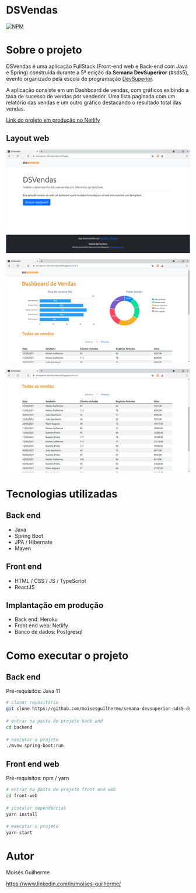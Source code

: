 # DSVendas
[![NPM](https://img.shields.io/npm/l/react)](https://github.com/moisesguilherme/semana-devsuperior-sds5-dsvendas/blob/main/LICENSE) 

# Sobre o projeto 

DSVendas é uma aplicação FullStack (Front-end web e Back-end com Java e Spring) construída durante a 5ª edição da **Semana DevSuperiror** (#sds5), evento organizado pela escola de programação [DevSuperior](https://devsuperior.com "Site da DevSuperior").

A aplicação consiste em um Dashboard de vendas, com gráficos exibindo a taxa de sucesso de vendas por vendedor. Uma lista paginada com um relatório das vendas e um outro gráfico destacando o resultado total das vendas.

[Link do projeto em produção no Netlify](https://devsuperior-sds5-dsvendas.netlify.app/)

## Layout web
![Web 1](https://github.com/moisesguilherme/assets/blob/main/sds5-dsvendas/front-web-01.png) 

![Web 2](https://github.com/moisesguilherme/assets/blob/main/sds5-dsvendas/front-web-02.png)

![Web 3](https://github.com/moisesguilherme/assets/blob/main/sds5-dsvendas/front-web-03.png)


# Tecnologias utilizadas
## Back end
- Java
- Spring Boot
- JPA / Hibernate
- Maven
## Front end
- HTML / CSS / JS / TypeScript
- ReactJS
## Implantação em produção
- Back end: Heroku
- Front end web: Netlify
- Banco de dados: Postgresql

# Como executar o projeto

## Back end
Pré-requisitos: Java 11

```bash
# clonar repositório
git clone https://github.com/moisesguilherme/semana-devsuperior-sds5-dsvendas.git

# entrar na pasta do projeto back end
cd backend

# executar o projeto
./mvnw spring-boot:run
```

## Front end web
Pré-requisitos: npm / yarn

```bash
# entrar na pasta do projeto front end web
cd front-web

# instalar dependências
yarn install

# executar o projeto
yarn start
```

# Autor
Moisés Guilherme

https://www.linkedin.com/in/moises-guilherme/
